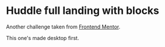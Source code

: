 # Huddle full landing with blocks

Another challenge taken from [Frontend Mentor](https://www.frontendmentor.io).

This one's made desktop first.
